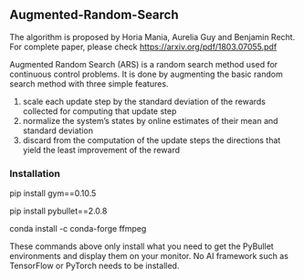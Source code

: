 ## Augmented-Random-Search

The algorithm is proposed by Horia Mania,  Aurelia Guy and Benjamin Recht. For complete paper, please check https://arxiv.org/pdf/1803.07055.pdf

Augmented Random Search (ARS) is a random search method used for continuous control problems. It is done by augmenting the basic random search method with three simple features.

1) scale each update step by the standard deviation of the rewards collected for computing that update step
2) normalize the system’s states by online estimates of their mean and standard deviation
3) discard from the computation of the update steps the directions that yield the least improvement of the reward

### Installation

pip install gym==0.10.5

pip install pybullet==2.0.8

conda install -c conda-forge ffmpeg

These commands above only install what you need to get the PyBullet environments and display them on your monitor. No AI framework such as TensorFlow or PyTorch needs to be installed.

